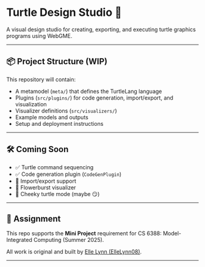 # Turtle Design Studio 🐢

A visual design studio for creating, exporting, and executing turtle graphics programs using WebGME.

---

## 📦 Project Structure (WIP)

This repository will contain:
- A metamodel (`meta/`) that defines the TurtleLang language
- Plugins (`src/plugins/`) for code generation, import/export, and visualization
- Visualizer definitions (`src/visualizers/`)
- Example models and outputs
- Setup and deployment instructions

---

## 🛠️ Coming Soon

- ✅ Turtle command sequencing
- ✅ Code generation plugin (`CodeGenPlugin`)
- 🚧 Import/export support
- 🎨 Flowerburst visualizer
- 🐢 Cheeky turtle mode (maybe 😏)

---

## 📅 Assignment

This repo supports the **Mini Project** requirement for CS 6388: Model-Integrated Computing (Summer 2025).

All work is original and built by [Elle Lynn (ElleLynn08)](https://github.com/ElleLynn08).

---

